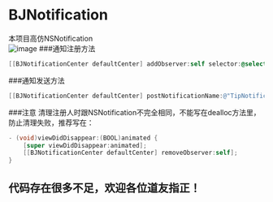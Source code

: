 BJNotification                                   
=========
本项目高仿NSNotification    
![image](https://github.com/beijiahiddink/beijiahiddink.github.io/blob/gh-pages/matter/BJNotification.gif)
###通知注册方法
```objective-c
[[BJNotificationCenter defaultCenter] addObserver:self selector:@selector(receiveTip:) name:@"TipNotification" object:nil];
```
###通知发送方法
```objective-c
[[BJNotificationCenter defaultCenter] postNotificationName:@"TipNotification" object:nil];
```
###注意
清理注册人时跟NSNotification不完全相同，不能写在dealloc方法里，防止清理失败，推荐写在：
```objective-c
- (void)viewDidDisappear:(BOOL)animated {
    [super viewDidDisappear:animated];
    [[BJNotificationCenter defaultCenter] removeObserver:self];
}
```
代码存在很多不足，欢迎各位道友指正！
-----                
                                      
